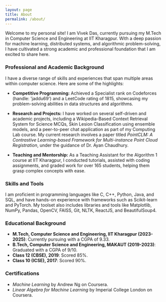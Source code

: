 ```yaml
---
layout: page
title: About
permalink: /about/
---
```


Welcome to my personal site! I am Vivek Das, currently pursuing my M.Tech in Computer Science and Engineering at IIT Kharagpur. With a deep passion for machine learning, distributed systems, and algorithmic problem-solving, I have cultivated a strong academic and professional foundation that I am excited to share here.

### Professional and Academic Background

I have a diverse range of skills and experiences that span multiple areas within computer science. Here are some of the highlights:

- **Competitive Programming:** Achieved a Specialist rank on Codeforces (handle: 'jaddu69') and a LeetCode rating of 1815, showcasing my problem-solving abilities in data structures and algorithms.
  
- **Research and Projects:** I have worked on several self-driven and academic projects, including a Wikipedia-Based Context Retrieval System for Science MCQs, Skin Lesion Classification using ensemble models, and a peer-to-peer chat application as part of my Computing Lab course. My current research involves a paper titled *PointCLM: A Contrastive Learning-based Framework for Multi-instance Point Cloud Registration*, under the guidance of Dr. Ayan Chaudhury.

- **Teaching and Mentorship:** As a Teaching Assistant for the Algorithm 1 course at IIT Kharagpur, I conducted tutorials, assisted with coding assignments, and graded work for over 165 students, helping them grasp complex concepts with ease.

### Skills and Tools

I am proficient in programming languages like C, C++, Python, Java, and SQL, and have hands-on experience with frameworks such as Scikit-learn and PyTorch. My toolset also includes libraries and tools like Matplotlib, NumPy, Pandas, OpenCV, FAISS, Git, NLTK, ReactJS, and BeautifulSoup4.

### Educational Background

- **M.Tech, Computer Science and Engineering, IIT Kharagpur (2023-2025)**: Currently pursuing with a CGPA of 9.33.
- **B.Tech, Computer Science and Engineering, MAKAUT (2019-2023)**: Graduated with a CGPA of 9/10.
- **Class 12 (CBSE), 2019**: Scored 85%.
- **Class 10 (ICSE), 2017**: Scored 90%.

### Certifications

- *Machine Learning* by Andrew Ng on Coursera.
- *Linear Algebra for Machine Learning* by Imperial College London on Coursera.




